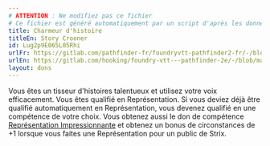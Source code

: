 ```yaml
---
# ATTENTION : Ne modifiez pas ce fichier
# Ce fichier est généré automatiquement par un script d'après les données du module Foundry VTT officiel et de sa traduction
title: Charmeur d'histoire
titleEn: Story Crooner
id: Lug2p9E065L05Rhi
urlFr: https://gitlab.com/pathfinder-fr/foundryvtt-pathfinder2-fr/-/blob/master/data/feats/Lug2p9E065L05Rhi.htm
urlEn: https://gitlab.com/hooking/foundry-vtt---pathfinder-2e/-/blob/master/packs/data/feats.db/story-crooner.json
layout: dons
---
```

Vous êtes un tisseur d'histoires talentueux et utilisez votre voix efficacement. Vous êtes qualifié en Représentation. Si vous deviez déjà être qualifié automatiquement en Représentation, vous devenez qualifié en une compétence de votre choix. Vous obtenez aussi le don de compétence [Représentation Impressionnante](représentation-impressionnante.md) et obtenez un bonus de circonstances de +1 lorsque vous faites une Représentation pour un public de Strix.
